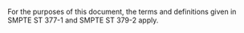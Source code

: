 For the purposes of this document, the terms and definitions given in SMPTE ST 377-1 and SMPTE ST 379-2 apply.
